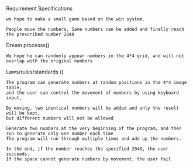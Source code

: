 Requirement Specifications

    we hope to make a small game based on the win system. 
    
    People move the numbers, Same numbers can be added and finally reach the prescribed number 2048

Dream processs()

    We hope he can randomly appear numbers in the 4*4 grid, and will not overlap with the original numbers

Laws/rules/standards ()

    The program can generate numbers at random positions in the 4*4 image table, 
    and the user can control the movement of numbers by using keyboard input,
    
    By moving, two identical numbers will be added and only the result will be kept,
    but different numbers will not be allowed
    
    Generate two numbers at the very beginning of the program, and then run to generate only one number each time
    The program will run through multiple times and add up the numbers. 
    
    In the end, if the number reaches the specified 2048, the user succeeds.
    If the space cannot generate numbers by movement, the user fail
